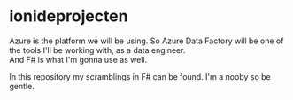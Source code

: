 # ionideprojecten
Azure is the platform we will be using. So Azure Data Factory will be one of the tools I'll be working with, as a data engineer.  
And F# is what I'm gonna use as well.  

In this repository my scramblings in F# can be found. I'm a nooby so be gentle.
